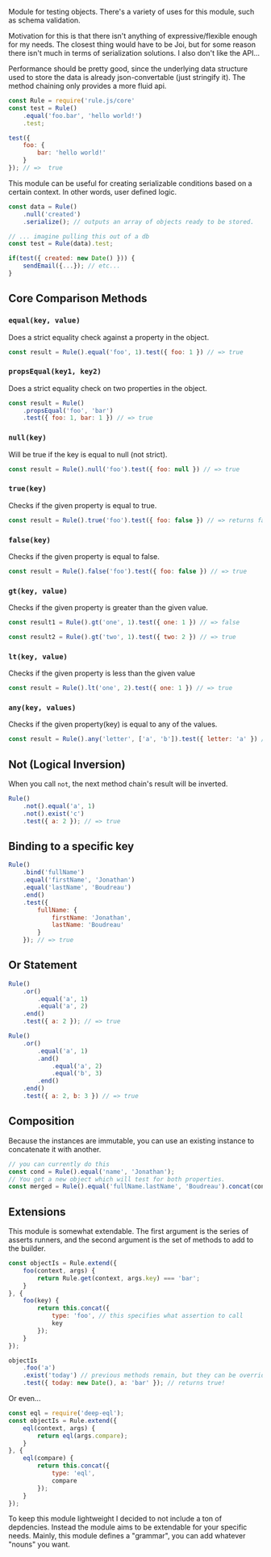 Module for testing objects. There's a variety of uses for this module, such as
schema validation.

Motivation for this is that there isn't anything of expressive/flexible enough 
for my needs. The closest thing would have to be Joi, but for some reason there
isn't much in terms of serialization solutions. I also don't like the API...

Performance should be pretty good, since the underlying data structure used to
store the data is already json-convertable (just stringify it). The method
chaining only provides a more fluid api.

```javascript
const Rule = require('rule.js/core'
const test = Rule()
	.equal('foo.bar', 'hello world!')
	.test;

test({
	foo: {
		bar: 'hello world!'
	}
}); // =>  true
```

This module can be useful for creating serializable conditions based on a certain context.
In other words, user defined logic.
```javascript
const data = Rule()
	.null('created')
	.serialize(); // outputs an array of objects ready to be stored.

// ... imagine pulling this out of a db
const test = Rule(data).test;

if(test({ created: new Date() })) {
	sendEmail({...}); // etc...
}

```

## Core Comparison Methods

### `equal(key, value)`
Does a strict equality check against a property in the object.

```javascript
const result = Rule().equal('foo', 1).test({ foo: 1 }) // => true
```

### `propsEqual(key1, key2)`
Does a strict equality check on two properties in the object.

```javascript
const result = Rule()
	.propsEqual('foo', 'bar')
	.test({ foo: 1, bar: 1 }) // => true
```

### `null(key)`
Will be true if the key is equal to null (not strict).

```javascript
const result = Rule().null('foo').test({ foo: null }) // => true
```
### `true(key)`
Checks if the given property is equal to true.

```javascript
const result = Rule().true('foo').test({ foo: false }) // => returns false
```

### `false(key)`
Checks if the given property is equal to false.

```javascript
const result = Rule().false('foo').test({ foo: false }) // => true
```

### `gt(key, value)`
Checks if the given property is greater than the given value.


```javascript
const result1 = Rule().gt('one', 1).test({ one: 1 }) // => false

const result2 = Rule().gt('two', 1).test({ two: 2 }) // => true
```

### `lt(key, value)`
Checks if the given property is less than the given value

```javascript
const result = Rule().lt('one', 2).test({ one: 1 }) // => true
```

### `any(key, values)`
Checks if the given property(key) is equal to any of the values.

```javascript
const result = Rule().any('letter', ['a', 'b']).test({ letter: 'a' }) // => true
```

## Not (Logical Inversion)
When you call `not`, the next method chain's result will be inverted.
```javascript
Rule()
	.not().equal('a', 1)
	.not().exist('c')
	.test({ a: 2 }); // => true
```

## Binding to a specific key
```javascript
Rule()
	.bind('fullName')
	.equal('firstName', 'Jonathan')
	.equal('lastName', 'Boudreau')
	.end()
	.test({
		fullName: {
			firstName: 'Jonathan',
			lastName: 'Boudreau'
		}
	}); // => true
```

## Or Statement
```javascript
Rule()
	.or()
		.equal('a', 1)
		.equal('a', 2)
	.end()
	.test({ a: 2 }); // => true

Rule()
	.or()
		.equal('a', 1)
		.and()
			.equal('a', 2)
			.equal('b', 3)
		.end()
	.end()
	.test({ a: 2, b: 3 }) // => true
```

## Composition
Because the instances are immutable, you can use an existing instance to
concatenate it with another.
```javascript
// you can currently do this
const cond = Rule().equal('name', 'Jonathan');
// You get a new object which will test for both properties.
const merged = Rule().equal('fullName.lastName', 'Boudreau').concat(cond);
```

## Extensions
This module is somewhat extendable. The first argument is the series of asserts runners,
and the second argument is the set of methods to add to the builder.
```javascript
const objectIs = Rule.extend({
	foo(context, args) {
		return Rule.get(context, args.key) === 'bar';
	}
}, {
	foo(key) {
		return this.concat({
			type: 'foo', // this specifies what assertion to call
			key
		});
	}
});

objectIs
	.foo('a')
	.exist('today') // previous methods remain, but they can be overriden.
	.test({ today: new Date(), a: 'bar' }); // returns true!
```

Or even...

```javascript
const eql = require('deep-eql');
const objectIs = Rule.extend({
	eql(context, args) {
		return eql(args.compare);
	}
}, {
	eql(compare) {
		return this.concat({
			type: 'eql',
			compare
		});
	}
});

```

To keep this module lightweight I decided to not include a ton of depdencies.
Instead the module aims to be extendable for your specific needs. Mainly, this
module defines a "grammar", you can add whatever "nouns" you want.


